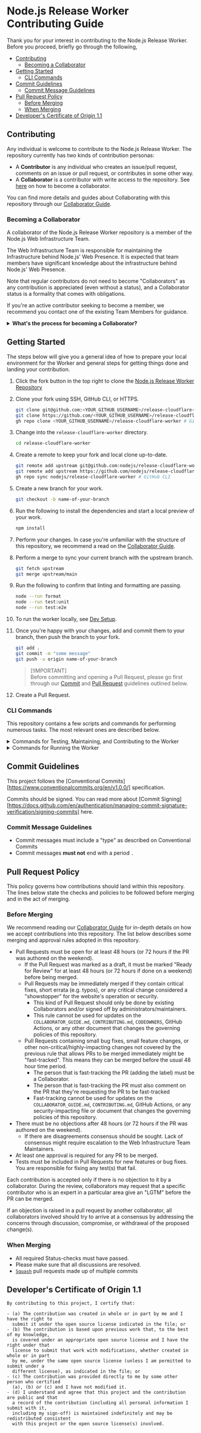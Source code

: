 # Node.js Release Worker Contributing Guide

Thank you for your interest in contributing to the Node.js Release Worker. Before you proceed, briefly go through the following,

- [Contributing](#contributing)
  - [Becoming a Collaborator](#becoming-a-collaborator)
- [Getting Started](#getting-started)
  - [CLI Commands](#cli-commands)
- [Commit Guidelines](#commit-guidelines)
  - [Commit Message Guidelines](#commit-message-guidelines)
- [Pull Request Policy](#pull-request-policy)
  - [Before Merging](#before-merging)
  - [When Merging](#when-merging)
- [Developer's Certificate of Origin 1.1](#developers-certificate-of-origin-11)

## Contributing

Any individual is welcome to contribute to the Node.js Release Worker. The repository currently has two kinds of contribution personas:

- A **Contributor** is any individual who creates an issue/pull request, comments on an issue or pull request, or contributes in some other way.
- A **Collaborator** is a contributor with write access to the repository. See [here](#becoming-a-collaborator) on how to become a collaborator.

You can find more details and guides about Collaborating with this repository through our [Collaborator Guide](./COLLABORATOR_GUIDE.md).

### Becoming a Collaborator

A collaborator of the Node.js Release Worker repository is a member of the Node.js Web Infrastructure Team.

The Web Infrastructure Team is responsible for maintaining the Infrastructure behind Node.js' Web Presence. It is expected that team members have significant knowledge about the infrastructure behind Node.js' Web Presence.

Note that regular contributors do not need to become "Collaborators" as any contribution is appreciated (even without a status), and a Collaborator status is a formality that comes with obligations.

If you're an active contributor seeking to become a member, we recommend you contact one of the existing Team Members for guidance.

<details>
    <summary><b>What's the process for becoming a Collaborator?</b></summary>

- You must be actively contributing to this repository.
- Contributions must include significant code reviews or code modifications.
- A nomination must be done by an existing Team Member of the Web Infra team with an issue.
  - The Issue must explain and describe why the nominated person is a good addition to the team
  - The Issue must contain links to the relevant contributions, including but not limited to:
    - Code Reviews.
    - Comments on issues and PRs.
    - Authoring of PRs and issues.
- The nomination must have at least three existing members of the Website Team agree with the nomination.
  - This can be done through commenting with "agreement" (showing support) or reacting to the Issue with a 👍 (Thumbs-up Emoji).
- The Issue must be open for at least 72 hours without an objection from an existing member of the Website Team.
  - The nomination cannot pass until all open objections are resolved.
  - Objections from the TSC or Core Collaborators are also counted as valid objections.

</details>

## Getting Started

The steps below will give you a general idea of how to prepare your local environment for the Worker and general steps for getting things done and landing your contribution.

1.  Click the fork button in the top right to clone the [Node.js Release Worker Repository](https://github.com/nodejs/release-cloudflare-worker/fork)

2.  Clone your fork using SSH, GitHub CLI, or HTTPS.

    ```bash
    git clone git@github.com:<YOUR_GITHUB_USERNAME>/release-cloudflare-worker.git # SSH
    git clone https://github.com/<YOUR_GITHUB_USERNAME>/release-cloudflare-worker.git # HTTPS
    gh repo clone <YOUR_GITHUB_USERNAME>/release-cloudflare-worker # GitHub CLI
    ```

3.  Change into the `release-cloudflare-worker` directory.

    ```bash
    cd release-cloudflare-worker
    ```

4.  Create a remote to keep your fork and local clone up-to-date.

    ```bash
    git remote add upstream git@github.com:nodejs/release-cloudflare-worker.git # SSH
    git remote add upstream https://github.com/nodejs/release-cloudflare-worker.git # HTTPS
    gh repo sync nodejs/release-cloudflare-worker # GitHub CLI
    ```

5.  Create a new branch for your work.

    ```bash
    git checkout -b name-of-your-branch
    ```

6.  Run the following to install the dependencies and start a local preview of your work.

    ```bash
    npm install
    ```

7.  Perform your changes. In case you're unfamiliar with the structure of this repository, we recommend a read on the [Collaborator Guide](./COLLABORATOR_GUIDE.md).

8.  Perform a merge to sync your current branch with the upstream branch.

    ```bash
    git fetch upstream
    git merge upstream/main
    ```

9.  Run the following to confirm that linting and formatting are passing.

    ```bash
    node --run format
    node --run test:unit
    node --run test:e2e
    ```

10. To run the worker locally, see [Dev Setup](./docs/dev-setup.md).

11. Once you're happy with your changes, add and commit them to your branch, then push the branch to your fork.

    ```bash
    git add .
    git commit -m "some message"
    git push -u origin name-of-your-branch
    ```

    > [!IMPORTANT]\
    > Before committing and opening a Pull Request, please go first through our [Commit](#commit-guidelines) and [Pull Request](#pull-request-policy) guidelines outlined below.

12. Create a Pull Request.

### CLI Commands

This repository contains a few scripts and commands for performing numerous tasks. The most relevant ones are described below.

<details>
    <summary>Commands for Testing, Maintaining, and Contributing to the Worker</summary>

- `node --run format` Formats the code to the repository's standards.
- `node --run lint` Lints the code to the repository's standards.
- `node --run test:unit` Runs the [Unit Tests](./COLLABORATOR_GUIDE.md#unit-tests) to ensure individual components are working as expected.
- `node --run test:e2e` Runs the [E2E Tests](./COLLABORATOR_GUIDE.md#e2e-tests) to ensure requests act as expected.
- `node --run build:handlebars` Compiles the Handlebars templates. **Required for any changes to the templates to take affect**.

</details>

<details>
    <summary>Commands for Running the Worker</summary>

- `npm start` Runs a local [workerd](https://github.com/cloudflare/workerd) instance with the Worker on your machine in remote mode.

</details>

## Commit Guidelines

This project follows the [Conventional Commits][https://www.conventionalcommits.org/en/v1.0.0/] specification.

Commits should be signed. You can read more about [Commit Signing][https://docs.github.com/en/authentication/managing-commit-signature-verification/signing-commits] here.

### Commit Message Guidelines

- Commit messages must include a "type" as described on Conventional Commits
- Commit messages **must not** end with a period `.`

## Pull Request Policy

This policy governs how contributions should land within this repository. The lines below state the checks and policies to be followed before merging and in the act of merging.

### Before Merging

We recommend reading our [Collaborator Guide](./COLLABORATOR_GUIDE.md) for in-depth details on how we accept contributions into this repository. The list below describes some merging and approval rules adopted in this repository.

- Pull Requests must be open for at least 48 hours (or 72 hours if the PR was authored on the weekend).
  - If the Pull Request was marked as a draft, it must be marked "Ready for Review" for at least 48 hours (or 72 hours if done on a weekend) before being merged.
  - Pull Requests may be immediately merged if they contain critical fixes, short errata (e.g. typos), or any critical change considered a "showstopper" for the website's operation or security.
    - This kind of Pull Request should only be done by existing Collaborators and/or signed off by administrators/maintainers.
    - This rule cannot be used for updates on the `COLLABORATOR_GUIDE.md`, `CONTRIBUTING.md`, `CODEOWNERS`, GitHub Actions, or any other document that changes the governing policies of this repository.
  - Pull Requests containing small bug fixes, small feature changes, or other non-critical/highly-impacting changes not covered by the previous rule that allows PRs to be merged immediately might be "fast-tracked". This means they can be merged before the usual 48 hour time period.
    - The person that is fast-tracking the PR (adding the label) must be a Collaborator.
    - The person that is fast-tracking the PR must also comment on the PR that they're requesting the PR to be fast-tracked
    - Fast-tracking cannot be used for updates on the `COLLABORATOR_GUIDE.md`, `CONTRIBUTING.md`, GitHub Actions, or any security-impacting file or document that changes the governing policies of this repository.
- There must be no objections after 48 hours (or 72 hours if the PR was authored on the weekend).
  - If there are disagreements consensus should be sought. Lack of consensus might require escalation to the Web Infrastructure Team Maintainers.
- At least one approval is required for any PR to be merged.
- Tests must be included in Pull Requests for new features or bug fixes. You are responsible for fixing any test(s) that fail.

Each contribution is accepted only if there is no objection to it by a collaborator. During the review, collaborators may request that a specific contributor who is an expert in a particular area give an "LGTM" before the PR can be merged.

If an objection is raised in a pull request by another collaborator, all collaborators involved should try to arrive at a consensus by addressing the concerns through discussion, compromise, or withdrawal of the proposed change(s).

### When Merging

- All required Status-checks must have passed.
- Please make sure that all discussions are resolved.
- [`Squash`](https://help.github.com/en/articles/about-pull-request-merges#squash-and-merge-your-pull-request-commits) pull requests made up of multiple commits

## Developer's Certificate of Origin 1.1

```
By contributing to this project, I certify that:

- (a) The contribution was created in whole or in part by me and I have the right to
  submit it under the open source license indicated in the file; or
- (b) The contribution is based upon previous work that, to the best of my knowledge,
  is covered under an appropriate open source license and I have the right under that
  license to submit that work with modifications, whether created in whole or in part
  by me, under the same open source license (unless I am permitted to submit under a
  different license), as indicated in the file; or
- (c) The contribution was provided directly to me by some other person who certified
  (a), (b) or (c) and I have not modified it.
- (d) I understand and agree that this project and the contribution are public and that
  a record of the contribution (including all personal information I submit with it,
  including my sign-off) is maintained indefinitely and may be redistributed consistent
  with this project or the open source license(s) involved.
```
